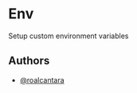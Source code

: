 # Env

Setup custom environment variables

## Authors

- [@roalcantara](https://github.com/roalcantara)

